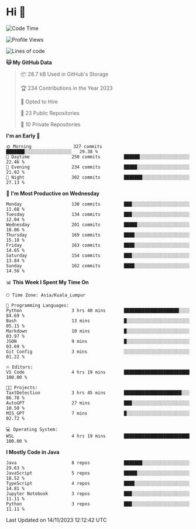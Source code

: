 <h1>Hi 👋</h1>

<!--START_SECTION:waka-->
![Code Time](http://img.shields.io/badge/Code%20Time-420%20hrs%208%20mins-blue)

![Profile Views](http://img.shields.io/badge/Profile%20Views-1-blue)

![Lines of code](https://img.shields.io/badge/From%20Hello%20World%20I%27ve%20Written-1.2%20million%20lines%20of%20code-blue)

**🐱 My GitHub Data** 

> 📦 28.7 kB Used in GitHub's Storage 
 > 
> 🏆 234 Contributions in the Year 2023
 > 
> 💼 Opted to Hire
 > 
> 📜 23 Public Repositories 
 > 
> 🔑 10 Private Repositories 
 > 
**I'm an Early 🐤** 

```text
🌞 Morning                327 commits         ███████░░░░░░░░░░░░░░░░░░   29.38 % 
🌆 Daytime                250 commits         ██████░░░░░░░░░░░░░░░░░░░   22.46 % 
🌃 Evening                234 commits         █████░░░░░░░░░░░░░░░░░░░░   21.02 % 
🌙 Night                  302 commits         ███████░░░░░░░░░░░░░░░░░░   27.13 % 
```
📅 **I'm Most Productive on Wednesday** 

```text
Monday                   130 commits         ███░░░░░░░░░░░░░░░░░░░░░░   11.68 % 
Tuesday                  134 commits         ███░░░░░░░░░░░░░░░░░░░░░░   12.04 % 
Wednesday                201 commits         █████░░░░░░░░░░░░░░░░░░░░   18.06 % 
Thursday                 169 commits         ████░░░░░░░░░░░░░░░░░░░░░   15.18 % 
Friday                   163 commits         ████░░░░░░░░░░░░░░░░░░░░░   14.65 % 
Saturday                 154 commits         ███░░░░░░░░░░░░░░░░░░░░░░   13.84 % 
Sunday                   162 commits         ████░░░░░░░░░░░░░░░░░░░░░   14.56 % 
```


📊 **This Week I Spent My Time On** 

```text
🕑︎ Time Zone: Asia/Kuala_Lumpur

💬 Programming Languages: 
Python                   3 hrs 40 mins       █████████████████████░░░░   84.69 % 
Bash                     13 mins             █░░░░░░░░░░░░░░░░░░░░░░░░   05.15 % 
Markdown                 10 mins             █░░░░░░░░░░░░░░░░░░░░░░░░   03.97 % 
JSON                     9 mins              █░░░░░░░░░░░░░░░░░░░░░░░░   03.69 % 
Git Config               3 mins              ░░░░░░░░░░░░░░░░░░░░░░░░░   01.22 % 

🔥 Editors: 
VS Code                  4 hrs 19 mins       █████████████████████████   100.00 % 

🐱‍💻 Projects: 
TaxtDetection            3 hrs 45 mins       ██████████████████████░░░   86.78 % 
AutoGPT                  27 mins             ███░░░░░░░░░░░░░░░░░░░░░░   10.50 % 
MIS_GPT                  7 mins              █░░░░░░░░░░░░░░░░░░░░░░░░   02.72 % 

💻 Operating System: 
WSL                      4 hrs 19 mins       █████████████████████████   100.00 % 
```

**I Mostly Code in Java** 

```text
Java                     8 repos             ███████░░░░░░░░░░░░░░░░░░   29.63 % 
JavaScript               5 repos             █████░░░░░░░░░░░░░░░░░░░░   18.52 % 
TypeScript               4 repos             ████░░░░░░░░░░░░░░░░░░░░░   14.81 % 
Jupyter Notebook         3 repos             ███░░░░░░░░░░░░░░░░░░░░░░   11.11 % 
Python                   3 repos             ███░░░░░░░░░░░░░░░░░░░░░░   11.11 % 
```




 Last Updated on 14/11/2023 12:12:42 UTC
<!--END_SECTION:waka-->
